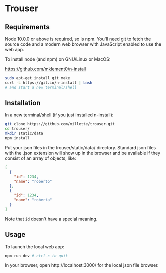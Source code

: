 # Trouser

## Requirements

Node 10.0.0 or above is required, so is npm. You'll need git to fetch the source code and a modern web browser with JavaScript enabled to use the web app.

To install node (and npm) on GNU/Linux or MacOS:

https://github.com/mklement0/n-install

```sh
sudo apt-get install git make
curl -L https://git.io/n-install | bash
# and start a new terminal/shell
```

## Installation

In a new terminal/shell (if you just installed n-install):

```sh
git clone https://github.com/millette/trouser.git
cd trouser/
mkdir static/data
npm install
```

Put your json files in the trouser/static/data/ directory. Standard json files with the .json extension will show up in the browser and be available if they consist of an array of objects, like:

```json
[
  {
    "id": 1234,
    "name": "roberto"
  },
  {
    "id": 1234,
    "name": "roberta"
  }
]
```

Note that `id` doesn't have a special meaning.

## Usage

To launch the local web app:

```sh
npm run dev # ctrl-c to quit
```

In your browser, open http://localhost:3000/ for the local json file browser.
